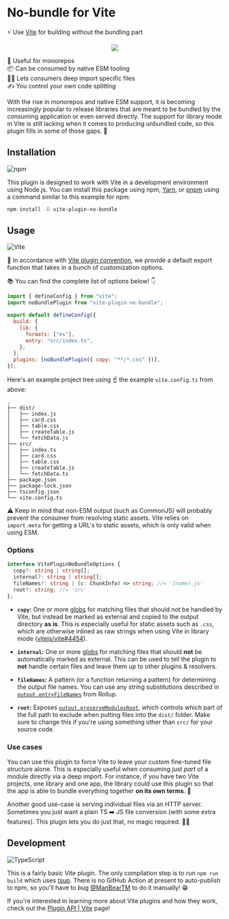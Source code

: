 # No-bundle for Vite

⚡ Use [Vite] for building without the bundling part

<div align="center">

![](https://i.imgur.com/whutZeK.png)

</div>

🧰 Useful for monorepos \
📦 Can be consumed by native ESM tooling \
👷‍♂️ Lets consumers deep import specific files \
✍ You control your own code splitting

With the rise in monorepos and native ESM support, it is becoming increasingly
popular to release libraries that are meant to be bundled by the consuming
application or even served directly. The support for library mode in Vite is
still lacking when it comes to producing unbundled code, so this plugin fills in
some of those gaps. 🚀

## Installation

![npm](https://img.shields.io/static/v1?style=for-the-badge&message=npm&color=CB3837&logo=npm&logoColor=FFFFFF&label=)

This plugin is designed to work with Vite in a development environment using
Node.js. You can install this package using npm, [Yarn], or [pnpm] using a
command similar to this example for npm:

```sh
npm install -D vite-plugin-no-bundle
```

## Usage

![Vite](https://img.shields.io/static/v1?style=for-the-badge&message=Vite&color=646CFF&logo=Vite&logoColor=FFFFFF&label=)

📜 In accordance with [Vite plugin convention], we provide a default export
function that takes in a bunch of customization options.

📚 You can find the complete list of options below! 👇

```js
import { defineConfig } from "vite";
import noBundlePlugin from "vite-plugin-no-bundle";

export default defineConfig({
  build: {
    lib: {
      formats: ["es"],
      entry: "src/index.ts",
    },
  },
  plugins: [noBundlePlugin({ copy: "**/*.css" })],
});
```

Here's an example project tree using ☝ the example `vite.config.ts` from above:

```
.
├── dist/
│   ├── index.js
│   ├── card.css
│   ├── table.css
│   ├── createTable.js
│   └── fetchData.js
├── src/
│   ├── index.ts
│   ├── card.css
│   ├── table.css
│   ├── createTable.js
│   └── fetchData.ts
├── package.json
├── package-lock.json
├── tsconfig.json
└── vite.config.ts
```

⚠️ Keep in mind that non-ESM output (such as CommonJS) will probably prevent the
consumer from resolving static assets. Vite relies on `import.meta` for getting
a URL's to static assets, which is only valid when using ESM.

### Options

```ts
interface VitePluginNoBundleOptions {
  copy?: string | string[];
  internal?: string | string[];
  fileNames?: string | (c: ChunkInfo) => string; //= '[name].js'
  root?: string; //= 'src'
};
```

- **`copy`:** One or more [globs] for matching files that should not be handled
  by Vite, but instead be marked as external and copied to the output directory
  **as is**. This is especially useful for static assets such as `.css`, which
  are otherwise inlined as raw strings when using Vite in library mode
  ([vitejs/vite#4454]).

- **`internal`:** One or more [globs] for matching files that should **not** be
  automatically marked as external. This can be used to tell the plugin to
  **not** handle certain files and leave them up to other plugins & resolvers.

- **`fileNames`:** A pattern (or a function returning a pattern) for determining
  the output file names. You can use any string substitutions described in
  [`output.entryFileNames`] from Rollup.

- **`root`:** Exposes [`output.preserveModulesRoot`], which controls which part
  of the full path to exclude when putting files into the `dist/` folder. Make
  sure to change this if you're using something other than `src/` for your
  source code.

### Use cases

You can use this plugin to force Vite to leave your custom fine-tuned file
structure alone. This is especially useful when consuming just _part_ of a
module directly via a deep import. For instance, if you have two Vite projects,
one library and one app, the library could use this plugin so that the app is
able to bundle everything together **on its own terms**. 🎁

Another good use-case is serving individual files via an HTTP server. Sometimes
you just want a plain TS ➡️ JS file conversion (with some extra features). This
plugin lets you do just that, no magic required. 🧙‍♂️

## Development

![TypeScript](https://img.shields.io/static/v1?style=for-the-badge&message=TypeScript&color=3178C6&logo=TypeScript&logoColor=FFFFFF&label=)

This is a fairly basic Vite plugin. The only compilation step is to run
`npm run build` which uses [tsup]. There is no GitHub Action at present to
auto-publish to npm, so you'll have to bug [@ManBearTM] to do it manually! 😁

If you're interested in learning more about Vite plugins and how they work,
check out the [Plugin API | Vite] page!

<!-- prettier-ignore-start -->
[vite]: https://vitejs.dev/
[vite plugin convention]: https://vitejs.dev/guide/api-plugin.html#simple-examples
[`output.preserveModulesRoot`]: https://rollupjs.org/guide/en/#outputpreservemodulesroot
[`output.entryFileNames`]: https://rollupjs.org/guide/en/#outputentryfilenames
[globs]: https://github.com/micromatch/micromatch#readme
[vitejs/vite#4454]: https://github.com/vitejs/vite/issues/4454
[tsup]: https://github.com/egoist/tsup#readme
[Plugin API | Vite]: https://vitejs.dev/guide/api-plugin.html
[@ManBearTM]: https://github.com/ManBearTM
[yarn]: https://yarnpkg.com/
[pnpm]: https://pnpm.io/
<!-- prettier-ignore-end -->
